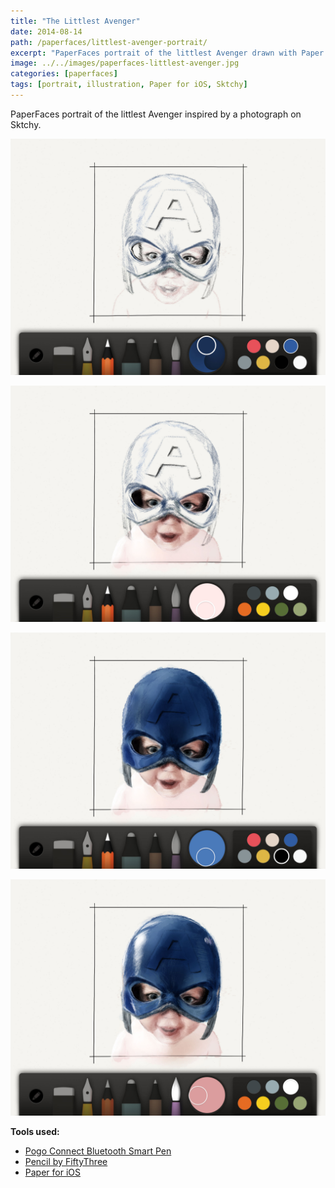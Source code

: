 ```yaml
---
title: "The Littlest Avenger"
date: 2014-08-14
path: /paperfaces/littlest-avenger-portrait/
excerpt: "PaperFaces portrait of the littlest Avenger drawn with Paper for iOS on an iPad."
image: ../../images/paperfaces-littlest-avenger.jpg
categories: [paperfaces]
tags: [portrait, illustration, Paper for iOS, Sktchy]
---
```


PaperFaces portrait of the littlest Avenger inspired by a photograph on Sktchy.

![Work in process screenshot](../../images/paperfaces-littlest-avenger-process-1-lg.jpg)

![Work in process screenshot](../../images/paperfaces-littlest-avenger-process-2-lg.jpg)

![Work in process screenshot](../../images/paperfaces-littlest-avenger-process-3-lg.jpg)

![Work in process screenshot](../../images/paperfaces-littlest-avenger-process-4-lg.jpg)

**Tools used:**

- [Pogo Connect Bluetooth Smart Pen](https://www.amazon.com/gp/product/B009K448L4/ref=as_li_ss_tl?ie=UTF8&camp=1789&creative=390957&creativeASIN=B009K448L4&linkCode=as2&tag=mademist-20)
- [Pencil by FiftyThree](https://www.amazon.com/FiftyThree-Digital-Stylus-Pencil-iPhone/dp/B01JJBUYR4/ref=as_li_ss_tl?keywords=pencil+53&qid=1550586265&s=gateway&sr=8-3&linkCode=ll1&tag=mademist-20&linkId=0134793cb840affff60f2e45a7f64678&language=en_US)
- [Paper for iOS](https://paper.bywetransfer.com/)
